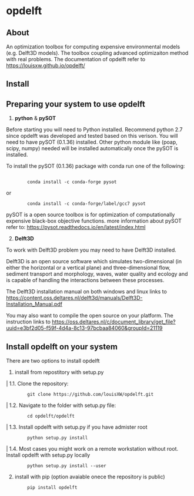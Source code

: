 # opdelft

## About

An optimization toolbox for computing expensive environmental models (e.g. Delft3D models). The toolbox coupling advanced optimizaiton method with real problems. The documentation of opdelft refer to https://louisxw.github.io/opdelft/

## Install

Preparing your system to use opdelft
------------------------------------

1. **python** & **pySOT**

Before starting you will need to Python installed. Recommend python 2.7 since opdelft was developed and tested based on this verison.
You will need to have pySOT (0.1.36) installed. Other python module like (poap, scipy, numpy) needed will be installed automatically once the pySOT is installed.

To install the pySOT (0.1.36) package with conda run one of the following:

```

		conda install -c conda-forge pysot
```
or
```
		conda install -c conda-forge/label/gcc7 pysot
```

pySOT is a open source toolbox is for optimization of computationally expensive black-box objective functions. 
more information about pySOT refer to: https://pysot.readthedocs.io/en/latest/index.html


2. **Delft3D**

To work with Delft3D problem you may need to have Delft3D installed.

Delft3D is an open source software which simulates two-dimensional (in either the horizontal or a vertical plane) and three-dimensional flow, sediment transport and morphology, waves, water quality and ecology and is capable of handling the interactions between these processes.

The Delft3D installation manual on both windows and linux links to https://content.oss.deltares.nl/delft3d/manuals/Delft3D-Installation_Manual.pdf

You may also want to compile the open source on your platform. The instruction links to https://oss.deltares.nl/c/document_library/get_file?uuid=e3bf2d05-f59f-4d4a-8c13-97bcbaa84060&groupId=21119


Install **opdelft** on your system
----------------------------------
There are two options to install opdelft

1. install from repostitory with setup.py

|  1.1. Clone the repository:

```	
		git clone https://github.com/louisXW/opdelft.git
```

|  1.2. Navigate to the folder with setup.py file:
	
```	
		cd opdelft/opdelft
```

|  1.3. Install opdelft with setup.py if you have admister root

```	
		python setup.py install		
```
|  1.4. Most cases you might work on a remote workstation without root. Install opdelft with setup.py locally

```	
		python setup.py install --user
```
	
2. install with pip (option avaiable onece the repository is public)

```	
		pip install opdelft	
```
	


